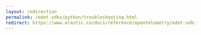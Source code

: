 ```yaml
---
layout: redirection
permalink: /edot-sdks/python/troubleshooting.html
redirect: https://www.elastic.co/docs/reference/opentelemetry/edot-sdks/python/troubleshooting.html
---
```

